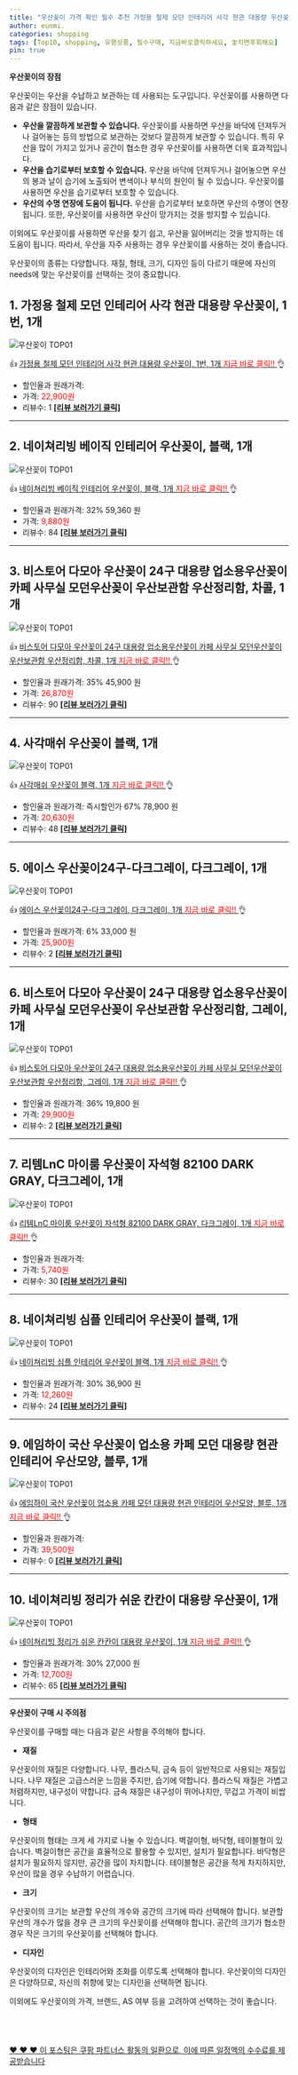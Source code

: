 ```yaml
---
title: "우산꽂이 가격 확인 필수 추천 가정용 철제 모던 인테리어 사각 현관 대용량 우산꽂이, 1번, 1개 비교 장점 구매가이드"
author: eunmi.
categories: shopping
tags: [Top10, shopping, 유행상품, 필수구매, 지금바로클릭하세요, 놓치면후회해요]
pin: true
---
```

**우산꽂이의 장점**

우산꽂이는 우산을 수납하고 보관하는 데 사용되는 도구입니다. 우산꽂이를 사용하면 다음과 같은 장점이 있습니다.

* **우산을 깔끔하게 보관할 수 있습니다.** 우산꽂이를 사용하면 우산을 바닥에 던져두거나 걸어놓는 등의 방법으로 보관하는 것보다 깔끔하게 보관할 수 있습니다. 특히 우산을 많이 가지고 있거나 공간이 협소한 경우 우산꽂이를 사용하면 더욱 효과적입니다.
* **우산을 습기로부터 보호할 수 있습니다.** 우산을 바닥에 던져두거나 걸어놓으면 우산의 봉과 날이 습기에 노출되어 변색이나 부식의 원인이 될 수 있습니다. 우산꽂이를 사용하면 우산을 습기로부터 보호할 수 있습니다.
* **우산의 수명 연장에 도움이 됩니다.** 우산을 습기로부터 보호하면 우산의 수명이 연장됩니다. 또한, 우산꽂이를 사용하면 우산이 망가지는 것을 방지할 수 있습니다.

이외에도 우산꽂이를 사용하면 우산을 찾기 쉽고, 우산을 잃어버리는 것을 방지하는 데 도움이 됩니다. 따라서, 우산을 자주 사용하는 경우 우산꽂이를 사용하는 것이 좋습니다.

우산꽂이의 종류는 다양합니다. 재질, 형태, 크기, 디자인 등이 다르기 때문에 자신의 needs에 맞는 우산꽂이를 선택하는 것이 중요합니다.

   

## 1. 가정용 철제 모던 인테리어 사각 현관 대용량 우산꽂이, 1번, 1개

![우산꽂이 TOP01](https://thumbnail6.coupangcdn.com/thumbnails/remote/230x230ex/image/vendor_inventory/21d7/e364a1d91f2e9ceeea3c163301a48d9a5fe0b92d482469062b170a61516e.jpg)


👍 [가정용 철제 모던 인테리어 사각 현관 대용량 우산꽂이, 1번, 1개 <font color=red> 지금 바로 클릭!! </font> ](https://link.coupang.com/re/AFFSDP?lptag=AF3617701&subid=GithubCoopas&pageKey=1655282877&traceid=V0-153&itemId=2819924956&vendorItemId=70809408453) 👌 


- 할인율과 원래가격: 
- 가격: <span style='color:red'>22,900원</span>
- 리뷰수: 1  [**[리뷰 보러가기 클릭]**](https://link.coupang.com/re/AFFSDP?lptag=AF3617701&subid=GithubCoopas&pageKey=1655282877&traceid=V0-153&itemId=2819924956&vendorItemId=70809408453)

---


   

## 2. 네이쳐리빙 베이직 인테리어 우산꽂이, 블랙, 1개

![우산꽂이 TOP01](https://thumbnail6.coupangcdn.com/thumbnails/remote/230x230ex/image/product/image/vendoritem/2019/02/19/3000324627/8a9b789c-2503-40b8-8b91-a34b98879507.jpg)


👍 [네이쳐리빙 베이직 인테리어 우산꽂이, 블랙, 1개 <font color=red> 지금 바로 클릭!! </font> ](https://link.coupang.com/re/AFFSDP?lptag=AF3617701&subid=GithubCoopas&pageKey=212529&traceid=V0-153&itemId=414298&vendorItemId=3000324627) 👌 


- 할인율과 원래가격: 32%  59,360   원
- 가격: <span style='color:red'>9,880원</span>
- 리뷰수: 84  [**[리뷰 보러가기 클릭]**](https://link.coupang.com/re/AFFSDP?lptag=AF3617701&subid=GithubCoopas&pageKey=212529&traceid=V0-153&itemId=414298&vendorItemId=3000324627)

---


   

## 3. 비스토어 다모아 우산꽂이 24구 대용량 업소용우산꽂이 카페 사무실 모던우산꽂이 우산보관함 우산정리함, 차콜, 1개

![우산꽂이 TOP01](https://thumbnail10.coupangcdn.com/thumbnails/remote/230x230ex/image/vendor_inventory/b7a7/8fe5cb0e18564234aeb20d618f0401356611f0920240ecd5f8fb717b0bf3.jpg)


👍 [비스토어 다모아 우산꽂이 24구 대용량 업소용우산꽂이 카페 사무실 모던우산꽂이 우산보관함 우산정리함, 차콜, 1개 <font color=red> 지금 바로 클릭!! </font> ](https://link.coupang.com/re/AFFSDP?lptag=AF3617701&subid=GithubCoopas&pageKey=1098898511&traceid=V0-153&itemId=2057787829&vendorItemId=79633848204) 👌 


- 할인율과 원래가격: 35%  45,900   원
- 가격: <span style='color:red'>26,870원</span>
- 리뷰수: 90  [**[리뷰 보러가기 클릭]**](https://link.coupang.com/re/AFFSDP?lptag=AF3617701&subid=GithubCoopas&pageKey=1098898511&traceid=V0-153&itemId=2057787829&vendorItemId=79633848204)

---


   

## 4. 사각매쉬 우산꽂이 블랙, 1개

![우산꽂이 TOP01](https://thumbnail9.coupangcdn.com/thumbnails/remote/230x230ex/image/retail/images/2021/06/04/10/6/9a2b2479-c749-41ae-a468-679535728e9f.jpg)


👍 [사각매쉬 우산꽂이 블랙, 1개 <font color=red> 지금 바로 클릭!! </font> ](https://link.coupang.com/re/AFFSDP?lptag=AF3617701&subid=GithubCoopas&pageKey=5623881212&traceid=V0-153&itemId=9126400556&vendorItemId=76412462319) 👌 


- 할인율과 원래가격: 즉시할인가 67%  78,900   원
- 가격: <span style='color:red'>20,630원</span>
- 리뷰수: 48  [**[리뷰 보러가기 클릭]**](https://link.coupang.com/re/AFFSDP?lptag=AF3617701&subid=GithubCoopas&pageKey=5623881212&traceid=V0-153&itemId=9126400556&vendorItemId=76412462319)

---


   

## 5. 에이스 우산꽂이24구-다크그레이, 다크그레이, 1개

![우산꽂이 TOP01](https://thumbnail6.coupangcdn.com/thumbnails/remote/230x230ex/image/vendor_inventory/c30d/f51c957a68396aa5a666fd58de0ffb0ad0bae6b7030e3da20b8d17b2774f.jpg)


👍 [에이스 우산꽂이24구-다크그레이, 다크그레이, 1개 <font color=red> 지금 바로 클릭!! </font> ](https://link.coupang.com/re/AFFSDP?lptag=AF3617701&subid=GithubCoopas&pageKey=1131150184&traceid=V0-153&itemId=2099073489&vendorItemId=70097945616) 👌 


- 할인율과 원래가격: 6%  33,000   원
- 가격: <span style='color:red'>25,900원</span>
- 리뷰수: 2  [**[리뷰 보러가기 클릭]**](https://link.coupang.com/re/AFFSDP?lptag=AF3617701&subid=GithubCoopas&pageKey=1131150184&traceid=V0-153&itemId=2099073489&vendorItemId=70097945616)

---


   

## 6. 비스토어 다모아 우산꽂이 24구 대용량 업소용우산꽂이 카페 사무실 모던우산꽂이 우산보관함 우산정리함, 그레이, 1개

![우산꽂이 TOP01](https://thumbnail10.coupangcdn.com/thumbnails/remote/230x230ex/image/vendor_inventory/b7a7/8fe5cb0e18564234aeb20d618f0401356611f0920240ecd5f8fb717b0bf3.jpg)


👍 [비스토어 다모아 우산꽂이 24구 대용량 업소용우산꽂이 카페 사무실 모던우산꽂이 우산보관함 우산정리함, 그레이, 1개 <font color=red> 지금 바로 클릭!! </font> ](https://link.coupang.com/re/AFFSDP?lptag=AF3617701&subid=GithubCoopas&pageKey=1098898511&traceid=V0-153&itemId=12364009609&vendorItemId=79633848195) 👌 


- 할인율과 원래가격: 36%  19,800   원
- 가격: <span style='color:red'>29,900원</span>
- 리뷰수: 2  [**[리뷰 보러가기 클릭]**](https://link.coupang.com/re/AFFSDP?lptag=AF3617701&subid=GithubCoopas&pageKey=1098898511&traceid=V0-153&itemId=12364009609&vendorItemId=79633848195)

---


   

## 7. 리템LnC 마이룸 우산꽂이 자석형 82100 DARK GRAY, 다크그레이, 1개

![우산꽂이 TOP01](https://thumbnail9.coupangcdn.com/thumbnails/remote/230x230ex/image/product/image/vendoritem/2018/11/09/3639088748/ffecf1e2-e666-4be6-909e-db994950efaf.jpg)


👍 [리템LnC 마이룸 우산꽂이 자석형 82100 DARK GRAY, 다크그레이, 1개 <font color=red> 지금 바로 클릭!! </font> ](https://link.coupang.com/re/AFFSDP?lptag=AF3617701&subid=GithubCoopas&pageKey=216551398&traceid=V0-153&itemId=278074989&vendorItemId=3639088748) 👌 


- 할인율과 원래가격: 
- 가격: <span style='color:red'>5,740원</span>
- 리뷰수: 30  [**[리뷰 보러가기 클릭]**](https://link.coupang.com/re/AFFSDP?lptag=AF3617701&subid=GithubCoopas&pageKey=216551398&traceid=V0-153&itemId=278074989&vendorItemId=3639088748)

---


   

## 8. 네이쳐리빙 심플 인테리어 우산꽂이 블랙, 1개

![우산꽂이 TOP01](https://thumbnail6.coupangcdn.com/thumbnails/remote/230x230ex/image/product/image/vendoritem/2019/02/13/3000324630/f302ae42-71ea-468c-bfa3-79db39763548.jpg)


👍 [네이쳐리빙 심플 인테리어 우산꽂이 블랙, 1개 <font color=red> 지금 바로 클릭!! </font> ](https://link.coupang.com/re/AFFSDP?lptag=AF3617701&subid=GithubCoopas&pageKey=212559&traceid=V0-153&itemId=414311&vendorItemId=3000324630) 👌 


- 할인율과 원래가격: 30%  36,900   원
- 가격: <span style='color:red'>12,260원</span>
- 리뷰수: 24  [**[리뷰 보러가기 클릭]**](https://link.coupang.com/re/AFFSDP?lptag=AF3617701&subid=GithubCoopas&pageKey=212559&traceid=V0-153&itemId=414311&vendorItemId=3000324630)

---


   

## 9. 에임하이 국산 우산꽂이 업소용 카페 모던 대용량 현관 인테리어 우산모양, 블루, 1개

![우산꽂이 TOP01](https://thumbnail6.coupangcdn.com/thumbnails/remote/230x230ex/image/vendor_inventory/ab3c/1d90beccbf00fe8731501ee0e32a209fff20707bd4ad3df7be7490d98722.jpg)


👍 [에임하이 국산 우산꽂이 업소용 카페 모던 대용량 현관 인테리어 우산모양, 블루, 1개 <font color=red> 지금 바로 클릭!! </font> ](https://link.coupang.com/re/AFFSDP?lptag=AF3617701&subid=GithubCoopas&pageKey=7562964271&traceid=V0-153&itemId=19929257378&vendorItemId=81398738678) 👌 


- 할인율과 원래가격: 
- 가격: <span style='color:red'>39,500원</span>
- 리뷰수: 0  [**[리뷰 보러가기 클릭]**](https://link.coupang.com/re/AFFSDP?lptag=AF3617701&subid=GithubCoopas&pageKey=7562964271&traceid=V0-153&itemId=19929257378&vendorItemId=81398738678)

---


   

## 10. 네이쳐리빙 정리가 쉬운 칸칸이 대용량 우산꽂이, 1개

![우산꽂이 TOP01](https://thumbnail9.coupangcdn.com/thumbnails/remote/230x230ex/image/rs_quotation_api/l3z3v1rn/12331dfc3be04066b9d49f5de0978d1c.jpg)


👍 [네이쳐리빙 정리가 쉬운 칸칸이 대용량 우산꽂이, 1개 <font color=red> 지금 바로 클릭!! </font> ](https://link.coupang.com/re/AFFSDP?lptag=AF3617701&subid=GithubCoopas&pageKey=6718158791&traceid=V0-153&itemId=15618645649&vendorItemId=82836423394) 👌 


- 할인율과 원래가격: 30%  27,000   원
- 가격: <span style='color:red'>12,700원</span>
- 리뷰수: 65  [**[리뷰 보러가기 클릭]**](https://link.coupang.com/re/AFFSDP?lptag=AF3617701&subid=GithubCoopas&pageKey=6718158791&traceid=V0-153&itemId=15618645649&vendorItemId=82836423394)

---
**우산꽂이 구매 시 주의점**

우산꽂이를 구매할 때는 다음과 같은 사항을 주의해야 합니다.

* **재질**

우산꽂이의 재질은 다양합니다. 나무, 플라스틱, 금속 등이 일반적으로 사용되는 재질입니다. 나무 재질은 고급스러운 느낌을 주지만, 습기에 약합니다. 플라스틱 재질은 가볍고 저렴하지만, 내구성이 약합니다. 금속 재질은 내구성이 뛰어나지만, 무겁고 가격이 비쌉니다.

* **형태**

우산꽂이의 형태는 크게 세 가지로 나눌 수 있습니다. 벽걸이형, 바닥형, 테이블형이 있습니다. 벽걸이형은 공간을 효율적으로 활용할 수 있지만, 설치가 필요합니다. 바닥형은 설치가 필요하지 않지만, 공간을 많이 차지합니다. 테이블형은 공간을 적게 차지하지만, 우산이 많을 경우 수납하기 어렵습니다.

* **크기**

우산꽂이의 크기는 보관할 우산의 개수와 공간의 크기에 따라 선택해야 합니다. 보관할 우산의 개수가 많을 경우 큰 크기의 우산꽂이를 선택해야 합니다. 공간의 크기가 협소한 경우 작은 크기의 우산꽂이를 선택해야 합니다.

* **디자인**

우산꽂이의 디자인은 인테리어와 조화를 이루도록 선택해야 합니다. 우산꽂이의 디자인은 다양하므로, 자신의 취향에 맞는 디자인을 선택하면 됩니다.

이외에도 우산꽂이의 가격, 브랜드, AS 여부 등을 고려하여 선택하는 것이 좋습니다.<br><br><br><br><br> [ ❤ ❤ ❤ 이 포스팅은 쿠팡 파트너스 활동의 일환으로, 이에 따른 일정액의 수수료를 제공받습니다](https://link.coupang.com/a/bcEFyh)